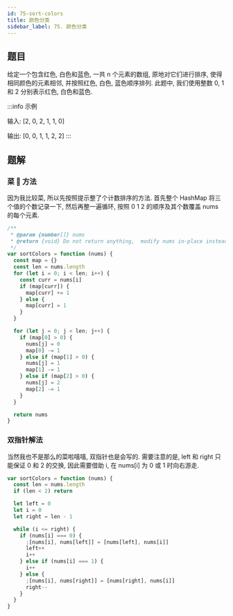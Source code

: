 ```yaml
---
id: 75-sort-colors
title: 颜色分类
sidebar_label: 75. 颜色分类
---
```


## 题目

给定一个包含红色, 白色和蓝色, 一共 n 个元素的数组, 原地对它们进行排序, 使得相同颜色的元素相邻, 并按照红色, 白色, 蓝色顺序排列. 此题中, 我们使用整数 0, 1 和 2 分别表示红色, 白色和蓝色.

:::info 示例

输入: [2, 0, 2, 1, 1, 0]

输出: [0, 0, 1, 1, 2, 2]
:::

## 题解

### 菜 🐔 方法

因为我比较菜, 所以先按照提示整了个计数排序的方法. 首先整个 HashMap 将三个值的个数记录一下, 然后再整一遍循环, 按照 0 1 2 的顺序及其个数覆盖 nums 的每个元素.

```ts
/**
 * @param {number[]} nums
 * @return {void} Do not return anything,  modify nums in-place instead.
 */
var sortColors = function (nums) {
  const map = {}
  const len = nums.length
  for (let i = 0; i < len; i++) {
    const curr = nums[i]
    if (map[curr]) {
      map[curr] += 1
    } else {
      map[curr] = 1
    }
  }

  for (let j = 0; j < len; j++) {
    if (map[0] > 0) {
      nums[j] = 0
      map[0] -= 1
    } else if (map[1] > 0) {
      nums[j] = 1
      map[1] -= 1
    } else if (map[2] > 0) {
      nums[j] = 2
      map[2] -= 1
    }
  }

  return nums
}
```

### 双指针解法

当然我也不是那么的菜啦嘻嘻, 双指针也是会写的. 需要注意的是, left 和 right 只能保证 0 和 2 的交换, 因此需要借助 i, 在 nums[i] 为 0 或 1 时向右游走.

```ts
var sortColors = function (nums) {
  const len = nums.length
  if (len < 2) return

  let left = 0
  let i = 0
  let right = len - 1

  while (i <= right) {
    if (nums[i] === 0) {
      ;[nums[i], nums[left]] = [nums[left], nums[i]]
      left++
      i++
    } else if (nums[i] === 1) {
      i++
    } else {
      ;[nums[i], nums[right]] = [nums[right], nums[i]]
      right--
    }
  }
}
```
